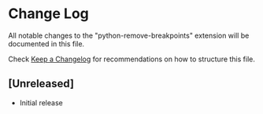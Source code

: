 # Change Log

All notable changes to the "python-remove-breakpoints" extension will be documented in this file.

Check [Keep a Changelog](http://keepachangelog.com/) for recommendations on how to structure this file.

## [Unreleased]

- Initial release